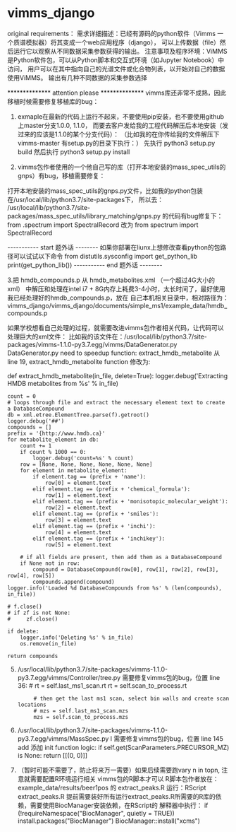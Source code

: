 # vimms_django


original requirements：
需求详细描述：已经有源码的python软件（Vimms 一个质谱模拟器）将其变成一个web应用程序（django），
可以上传数据（file）然后运行它以观察从不同数据采集参数获得的输出。
注意事项及程序环境：ViMMS是Python软件包，可以从Python脚本和交互式环境（如Jupyter Notebook）中访问，
用户可以在其中指向自己的光谱文件或化合物列表，以开始对自己的数据使用ViMMS。 
输出有几种不同数据的采集参数选择


************** attention please **************
vimms库还非常不成熟，因此移植时候需要修复移植库的bug：
1. exmaple在最新的代码上运行不起来，不要使用pip安装，也不要使用github上master分支1.0.0, 1.1.0，
  而要去客户发给我的工程代码解压后本地安装（发过来的应该是1.1.0的某个分支代码）：
（比如我的在你传给我的文件解压下 vimms-master 有setup.py的目录下执行：）
先执行 python3 setup.py build
然后执行 python3 setup.py install

2. vimms包作者使用的一个他自己写的库（打开本地安装的mass_spec_utils的gnps）有bug，移植需要修复：

打开本地安装的mass_spec_utils的gnps.py文件，比如我的python包装在/usr/local/lib/python3.7/site-packages下，
所以去： /usr/local/lib/python3.7/site-packages/mass_spec_utils/library_matching/gnps.py
的代码有bug修复下：from .spectrum import SpectralRecord 改为 from spectrum import SpectralRecord

----------- start 题外话 --------
如果你部署在liunx上想修改查看python的包路径可以试试以下命令
from distutils.sysconfig import get_python_lib
print(get_python_lib())
----------- end 题外话 --------

3.把 hmdb_compounds.p 从 hmdb_metabolites.xml （一个超过4G大小的xml）
中解压和处理在intel i7 + 8G内存上耗费3-4小时，太长时间了，最好使用我已经处理好的hmdb_compounds.p，放在
自己本机相关目录中，相对路径为：
vimms_django/vimms_django/documents/simple_ms1/example_data/hmdb_compounds.p 

如果学校想看自己处理的过程，就需要改进vimms包作者相关代码，让代码可以处理巨大的xml文件：
比如我的该文件在：/usr/local/lib/python3.7/site-packages/vimms-1.1.0-py3.7.egg/vimms/DataGenerator.py
DataGenerator.py  need to speedup function: extract_hmdb_metabolite
从 line 19, extract_hmdb_metabolite function 修改为:

def extract_hmdb_metabolite(in_file, delete=True):
    logger.debug('Extracting HMDB metabolites from %s' % in_file)

    count = 0
    # loops through file and extract the necessary element text to create a DatabaseCompound
    db = xml.etree.ElementTree.parse(f).getroot()
    logger.debug('##')
    compounds = []
    prefix = '{http://www.hmdb.ca}'
    for metabolite_element in db:
        count += 1
        if count % 1000 == 0:
            logger.debug('count=%s' % count)
        row = [None, None, None, None, None, None]
        for element in metabolite_element:
            if element.tag == (prefix + 'name'):
                row[0] = element.text
            elif element.tag == (prefix + 'chemical_formula'):
                row[1] = element.text
            elif element.tag == (prefix + 'monisotopic_molecular_weight'):
                row[2] = element.text
            elif element.tag == (prefix + 'smiles'):
                row[3] = element.text
            elif element.tag == (prefix + 'inchi'):
                row[4] = element.text
            elif element.tag == (prefix + 'inchikey'):
                row[5] = element.text

        # if all fields are present, then add them as a DatabaseCompound
        if None not in row:
            compound = DatabaseCompound(row[0], row[1], row[2], row[3], row[4], row[5])
            compounds.append(compound)
    logger.info('Loaded %d DatabaseCompounds from %s' % (len(compounds), in_file))

    # f.close()
    # if zf is not None:
    #     zf.close()

    if delete:
        logger.info('Deleting %s' % in_file)
        os.remove(in_file)

    return compounds




5. /usr/local/lib/python3.7/site-packages/vimms-1.1.0-py3.7.egg/vimms/Controller/tree.py
   需要修复vimms包的bug，位置 line 36:
            # rt = self.last_ms1_scan.rt
            rt = self.scan_to_process.rt

            # then get the last ms1 scan, select bin walls and create scan locations
            # mzs = self.last_ms1_scan.mzs
            mzs = self.scan_to_process.mzs

6. /usr/local/lib/python3.7/site-packages/vimms-1.1.0-py3.7.egg/vimms/MassSpec.py
l 需要修复vimms包的bug，位置 line 145 add 添加 init function logic: 
        if self.get(ScanParameters.PRECURSOR_MZ) is None:
            return [[(0, 0)]]

7. （暂时可能不需要了，防止将来万一需要）如果后续需要跑vary n in topn, 注意就需要配置R环境运行相关 vimms包的R脚本才可以
R脚本包作者放在：example_data/results/beer1pos 的 extract_peaks.R
运行：RScript extract_peaks.R
提前需要装好所有运行extract_peaks.R所需要的R库的依赖，需要使用BiocManager安装依赖，在RScript的
解释器中执行：
if (!requireNamespace("BiocManager", quietly = TRUE))
    install.packages("BiocManager")
BiocManager::install("xcms")

